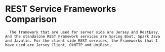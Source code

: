# REST Service Frameworks Comparison
      The framework that are used for server side are Jersey and RestEasy, And the standalone REST Framework services are Spring Boot, Spark Java and Javalin. For the client side REST services, the Frameworks that I have used are Jersey Client, OkHTTP and UniRest.
      
